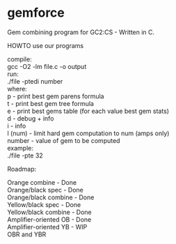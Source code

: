 gemforce
========

Gem combining program for GC2:CS - Written in C.


HOWTO use our programs

compile:  
  gcc -O2 -lm file.c -o output  
run:  
  ./file -ptedi number  
where:  
  p - print best gem parens formula  
  t - print best gem tree formula  
  e - print best gems table (for each value best gem stats)  
  d - debug + info  
  i - info  
  l (num) - limit hard gem computation to num (amps only)  
  number - value of gem to be computed  
example:  
  ./file -pte 32  


Roadmap:

Orange combine - Done  
Orange/black spec - Done  
Orange/black combine - Done  
Yellow/black spec - Done  
Yellow/black combine - Done  
Amplifier-oriented OB - Done  
Amplifier-oriented YB - WIP  
OBR and YBR
